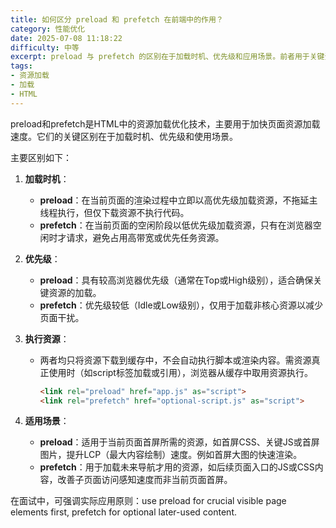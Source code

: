 ```yaml
---
title: 如何区分 preload 和 prefetch 在前端中的作用？
category: 性能优化
date: 2025-07-08 11:18:22
difficulty: 中等
excerpt: preload 与 prefetch 的区别在于加载时机、优先级和应用场景。前者用于关键资源，后者用于预加载未来需要的内容。
tags:
- 资源加载
- 加载
- HTML
---
```

preload和prefetch是HTML中的资源加载优化技术，主要用于加快页面资源加载速度。它们的关键区别在于加载时机、优先级和使用场景。

主要区别如下：
1. **加载时机**：
   - **preload**：在当前页面的渲染过程中立即以高优先级加载资源，不拖延主线程执行，但仅下载资源不执行代码。
   - **prefetch**：在当前页面的空闲阶段以低优先级加载资源，只有在浏览器空闲时才请求，避免占用高带宽或优先任务资源。

2. **优先级**：
   - **preload**：具有较高浏览器优先级（通常在Top或High级别），适合确保关键资源的加载。
   - **prefetch**：优先级较低（Idle或Low级别），仅用于加载非核心资源以减少页面干扰。

3. **执行资源**：
   - 两者均只将资源下载到缓存中，不会自动执行脚本或渲染内容。需资源真正使用时（如script标签加载或引用），浏览器从缓存中取用资源执行。
     ```html
     <link rel="preload" href="app.js" as="script">
     <link rel="prefetch" href="optional-script.js" as="script">
     ```

4. **适用场景**：
   - **preload**：适用于当前页面首屏所需的资源，如首屏CSS、关键JS或首屏图片，提升LCP（最大内容绘制）速度。例如首屏大图的快速渲染。
   - **prefetch**：用于加载未来导航才用的资源，如后续页面入口的JS或CSS内容，改善子页面访问感知速度而非当前页面首屏。

在面试中，可强调实际应用原则：use preload for crucial visible page elements first, prefetch for optional later-used content.
